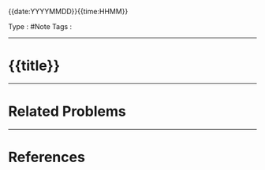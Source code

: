 {{date:YYYYMMDD}}{{time:HHMM}}

Type : #Note
Tags :

---
# {{title}}

---
# Related Problems

---
# References
